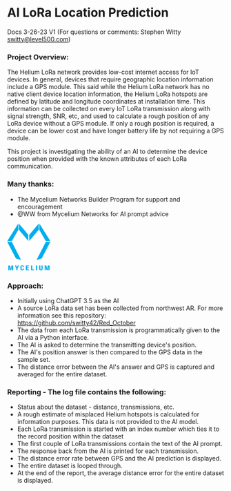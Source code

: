 # AI LoRa Location Prediction
Docs 3-26-23 V1 (For questions or comments:  Stephen Witty switty@level500.com)  

### Project Overview:
The Helium LoRa network provides low-cost internet access for IoT devices.  In general, devices that require geographic location information include a GPS module.   This said while the Helium LoRa network has no native client device location information, the Helium LoRa hotspots are defined by latitude and longitude coordinates at installation time.  This information can be collected on every IoT LoRa transmission along with signal strength, SNR, etc, and used to calculate a rough position of any LoRa device without a GPS module.  If only a rough position is required, a device can be lower cost and have longer battery life by not requiring a GPS module.

This project is investigating the ability of an AI to determine the device position when provided with the known attributes of each LoRa communication.
### Many thanks:


- The Mycelium Networks Builder Program for support and encouragement
- @WW from Mycelium Networks for AI prompt advice

<img src="Pics/Mycelium.png" width="100">

### Approach:
- Initially using ChatGPT 3.5 as the AI
- A source LoRa data set has been collected from northwest AR.  For more information see this repository:  https://github.com/switty42/Red_October
- The data from each LoRa transmission is programmatically given to the AI via a Python interface.  
- The AI is asked to determine the transmitting device's position.
- The AI's position answer is then compared to the GPS data in the sample set.
- The distance error between the AI's answer and GPS is captured and averaged for the entire dataset.

### Reporting - The log file contains the following:
- Status about the dataset - distance, transmissions, etc.
- A rough estimate of misplaced Helium hotspots is calculated for information purposes.  This data is not provided to the AI model.
- Each LoRa transmission is started with an index number which ties it to the record position within the dataset
- The first couple of LoRa transmissions contain the text of the AI prompt.
- The response back from the AI is printed for each transmission.
- The distance error rate between GPS and the AI prediction is displayed.
- The entire dataset is looped through.
- At the end of the report, the average distance error for the entire dataset is displayed.
